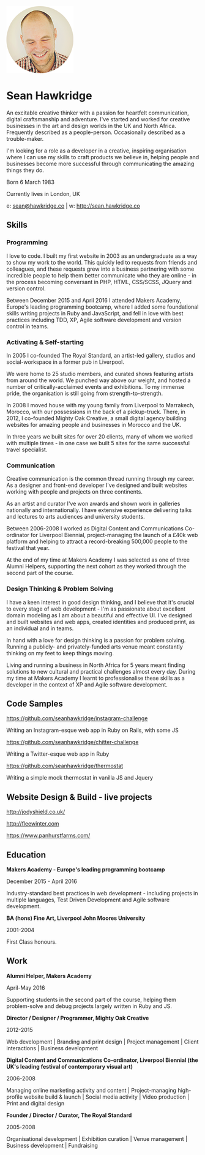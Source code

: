 ![alt text](/docs/shs.png "Sean")


# Sean Hawkridge

An excitable creative thinker with a passion for heartfelt communication, digital craftsmanship and adventure. I've started and worked for creative businesses in the art and design worlds in the UK and North Africa. Frequently described as a people-person. Occasionally described as a trouble-maker.

I'm looking for a role as a developer in a creative, inspiring organisation where I can use my skills to craft products we believe in, helping people and businesses become more successful through communicating the amazing things they do.

Born 6 March 1983

Currently lives in London, UK

e: sean@hawkridge.co | w: http://sean.hawkridge.co


## Skills


### Programming

I love to code. I built my first website in 2003 as an undergraduate as a way to show my work to the world. This quickly led to requests from friends and colleagues, and these requests grew into a business partnering with some incredible people to help them better communicate who they are online - in the process becoming conversant in PHP, HTML, CSS/SCSS, JQuery and version control.

Between December 2015 and April 2016 I attended Makers Academy, Europe's leading programming bootcamp, where I added some foundational skills writing projects in Ruby and JavaScript, and fell in love with best practices including TDD, XP, Agile software development and version control in teams.


### Activating & Self-starting

In 2005 I co-founded The Royal Standard, an artist-led gallery, studios and social-workspace in a former pub in Liverpool.

We were home to 25 studio members, and curated shows featuring artists from around the world. We punched way above our weight, and hosted a number of critically-acclaimed events and exhibitions. To my immense pride, the organisation is still going from strength-to-strength.

In 2008 I moved house with my young family from Liverpool to Marrakech, Morocco, with our possessions in the back of a pickup-truck. There, in 2012, I co-founded Mighty Oak Creative, a small digital agency building websites for amazing people and businesses in Morocco and the UK.

In three years we built sites for over 20 clients, many of whom we worked with multiple times - in one case we built 5 sites for the same successful travel specialist.


### Communication

Creative communication is the common thread running through my career. As a designer and front-end developer I've designed and built websites working with people and projects on three continents.

As an artist and curator I've won awards and shown work in galleries nationally and internationally. I have extensive experience delivering talks and lectures to arts audiences and university students.

Between 2006-2008 I worked as Digital Content and Communications Co-ordinator for Liverpool Biennial, project-managing the launch of a £40k web platform and helping to attract a record-breaking 500,000 people to the festival that year.

At the end of my time at Makers Academy I was selected as one of three Alumni Helpers, supporting the next cohort as they worked through the second part of the course.


### Design Thinking & Problem Solving

I have a keen interest in good design thinking, and I believe that it's crucial to every stage of web development - I'm as passionate about excellent domain modeling as I am about a beautiful and effective UI. I've designed and built websites and web apps, created identities and produced print, as an individual and in teams.

In hand with a love for design thinking is a passion for problem solving. Running a publicly- and privately-funded arts venue meant constantly thinking on my feet to keep things moving.

Living and running a business in North Africa for 5 years meant finding solutions to new cultural and practical challenges almost every day. During my time at Makers Academy I learnt to professionalise these skills as a developer in the context of XP and Agile software development.


## Code Samples

https://github.com/seanhawkridge/instagram-challenge

Writing an Instagram-esque web app in Ruby on Rails, with some JS

https://github.com/seanhawkridge/chitter-challenge

Writing a Twitter-esque web app in Ruby

https://github.com/seanhawkridge/thermostat

Writing a simple mock thermostat in vanilla JS and Jquery


## Website Design & Build - live projects

http://jodyshield.co.uk/

http://fleewinter.com

https://www.panhurstfarms.com/


## Education

**Makers Academy - Europe's leading programming bootcamp**

December 2015 - April 2016

Industry-standard best practices in web development - including projects in multiple languages, Test Driven Development and Agile software development.


**BA (hons) Fine Art, Liverpool John Moores University**

2001-2004

First Class honours.


## Work

**Alumni Helper, Makers Academy**

April-May 2016

Supporting students in the second part of the course, helping them problem-solve and debug projects largely written in Ruby and JS.

**Director / Designer / Programmer, Mighty Oak Creative**

2012-2015

Web development | Branding and print design | Project management | Client interactions |  Business development

**Digital Content and Communications Co-ordinator, Liverpool Biennial (the UK's leading festival of contemporary visual art)**

2006-2008

Managing online marketing activity and content | Project-managing high-profile website build & launch | Social media activity | Video production | Print and digital design

**Founder / Director / Curator, The Royal Standard**

2005-2008

Organisational development | Exhibition curation | Venue management | Business development | Fundraising
